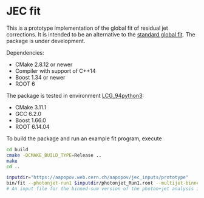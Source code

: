 # JEC fit

This is a prototype implementation of the global fit of residual jet corrections.
It is intended to be an alternative to the [standard global fit](https://github.com/miquork/jecsys).
The package is under development.

Dependencies:

  * CMake 2.8.12 or newer
  * Compiler with support of C++14
  * Boost 1.34 or newer
  * ROOT 6

The package is tested in environment [LCG_94python3](http://lcginfo.cern.ch/release/94python3/):

  * CMake 3.11.1
  * GCC 6.2.0
  * Boost 1.66.0
  * ROOT 6.14.04

To build the package and run an example fit program, execute

```bash
cd build
cmake -DCMAKE_BUILD_TYPE=Release ..
make
cd ..

inputdir="https://aapopov.web.cern.ch/aapopov/jec_inputs/prototype"
bin/fit --photonjet-run1 $inputdir/photonjet_Run1.root --multijet-binnedsum $inputdir/multijet_BinnedSum.root --zjet-run1 $inputdir/Zjet_Run1.root
# An input file for the binned-sum version of the photon+jet analysis is also available and called "photonjet_BinnedSum.root"
```

